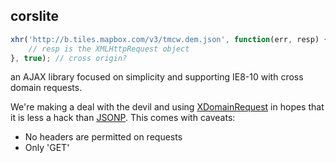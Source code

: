 ## corslite

```js
xhr('http://b.tiles.mapbox.com/v3/tmcw.dem.json', function(err, resp) {
    // resp is the XMLHttpRequest object
}, true); // cross origin?
```

an AJAX library focused on simplicity and supporting IE8-10 with cross domain
requests.

We're making a deal with the devil and using [XDomainRequest](http://bit.ly/XTxZet)
in hopes that it is less a hack than [JSONP](http://en.wikipedia.org/wiki/JSONP).
This comes with caveats:

* No headers are permitted on requests
* Only 'GET'
